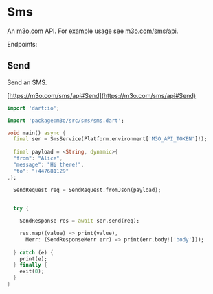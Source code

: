 # Sms

An [m3o.com](https://m3o.com) API. For example usage see [m3o.com/sms/api](https://m3o.com/sms/api).

Endpoints:

## Send

Send an SMS.


[https://m3o.com/sms/api#Send](https://m3o.com/sms/api#Send)

```dart
import 'dart:io';

import 'package:m3o/src/sms/sms.dart';

void main() async {
  final ser = SmsService(Platform.environment['M3O_API_TOKEN']!);
 
  final payload = <String, dynamic>{
  "from": "Alice",
  "message": "Hi there!",
  "to": "+447681129"
,};

  SendRequest req = SendRequest.fromJson(payload);

  
  try {

	SendResponse res = await ser.send(req);

    res.map((value) => print(value),
	  Merr: (SendResponseMerr err) => print(err.body!['body']));	
  
  } catch (e) {
    print(e);
  } finally {
    exit(0);
  }
}
```
